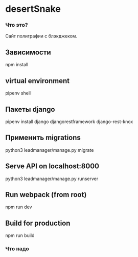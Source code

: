 # desertSnake

### Что это?
Сайт полиграфии с блэкджеком.

## Зависимости
npm install

## virtual environment
pipenv shell

## Пакеты django
pipenv install django djangorestframework django-rest-knox

## Применить migrations
python3 leadmanager/manage.py migrate

## Serve API on localhost:8000
python3 leadmanager/manage.py runserver

## Run webpack (from root)
npm run dev

## Build for production
npm run build

### Что надо 
